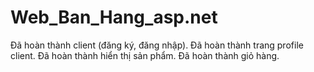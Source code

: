 # Web_Ban_Hang_asp.net
Đã hoàn thành client (đăng ký, đăng nhập).
Đã hoàn thành trang profile client.
Đã hoàn thành hiển thị sản phẩm.
Đã hoàn thành giỏ hàng.
